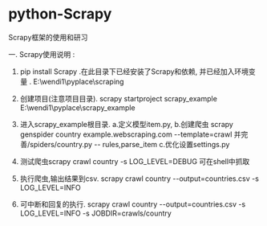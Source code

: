 # python-Scrapy
Scrapy框架的使用和研习


一. Scrapy使用说明 :

1. pip install Scrapy .在此目录下已经安装了Scrapy和依赖, 并已经加入环境变量 . E:\wendi1\pyplace\scraping

2. 创建项目(注意项目目录).  scrapy startproject scrapy_example E:\wendi1\pyplace\scrapy_example

3. 进入scrapy_example根目录.
a.定义模型item.py,
b.创建爬虫 scrapy genspider country example.webscraping.com --template=crawl    并完善/spiders/country.py -- rules,parse_item
c.优化设置settings.py

4. 测试爬虫scrapy crawl country -s LOG_LEVEL=DEBUG   可在shell中抓取

5. 执行爬虫,输出结果到csv.  scrapy crawl country --output=countries.csv -s LOG_LEVEL=INFO

6. 可中断和回复的执行. scrapy crawl country --output=countries.csv -s LOG_LEVEL=INFO -s JOBDIR=crawls/country
